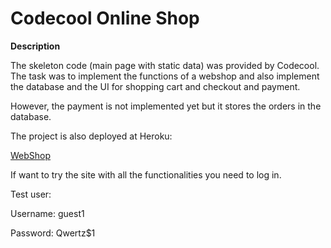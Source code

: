 # Codecool Online Shop

**Description**

The skeleton code (main page with static data) was provided by Codecool. The task was to implement the functions of a webshop and also implement the database and the UI for shopping cart and checkout and payment. 

However, the payment is not implemented yet but it stores the orders in the database. 


The project is also deployed at Heroku:

[WebShop](https://codecool-webshop.herokuapp.com/)

If want to try the site with all the functionalities you need to log in.

Test user:

Username: guest1

Password: Qwertz$1
